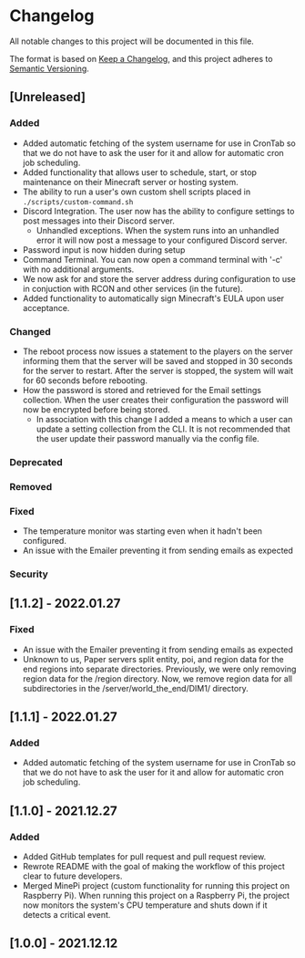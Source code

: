 # Changelog
All notable changes to this project will be documented in this file.

The format is based on [Keep a Changelog](https://keepachangelog.com/en/1.0.0/),
and this project adheres to [Semantic Versioning](https://semver.org/spec/v2.0.0.html).

## [Unreleased]

### Added
- Added automatic fetching of the system username for use in CronTab so that we do not
have to ask the user for it and allow for automatic cron job scheduling.
- Added functionality that allows user to schedule, start, or stop maintenance on their Minecraft server or hosting system.
- The ability to run a user's own custom shell scripts placed in `./scripts/custom-command.sh`
- Discord Integration. The user now has the ability to configure settings to post messages into their Discord server.
  - Unhandled exceptions. When the system runs into an unhandled error it will now post a message to your configured Discord server.
- Password input is now hidden during setup
- Command Terminal. You can now open a command terminal with '-c' with no additional arguments.
- We now ask for and store the server address during configuration to use in conjuction with RCON and other services (in the future).
- Added functionality to automatically sign Minecraft's EULA upon user acceptance.

### Changed
- The reboot process now issues a statement to the players on the server 
informing them that the server will be saved and stopped in 30 seconds for the
server to restart. After the server is stopped, the system will wait for 60
seconds before rebooting.
- How the password is stored and retrieved for the Email settings collection. When the user creates their configuration the password will now be encrypted before being stored.
  - In association with this change I added a means to which a user can update a setting collection from the CLI. It is not recommended that the user update their password manually via the config file.

### Deprecated

### Removed

### Fixed
- The temperature monitor was starting even when it hadn't been configured.
- An issue with the Emailer preventing it from sending emails as expected

### Security

## [1.1.2] - 2022.01.27

### Fixed
- An issue with the Emailer preventing it from sending emails as expected
- Unknown to us, Paper servers split entity, poi, and region data for the end 
regions into separate directories. Previously, we were only removing region
data for the /region directory. Now, we remove region data for all 
subdirectories in the /server/world_the_end/DIM1/ directory.

## [1.1.1] - 2022.01.27

### Added
- Added automatic fetching of the system username for use in CronTab so that we do not
have to ask the user for it and allow for automatic cron job scheduling.

## [1.1.0] - 2021.12.27

### Added
- Added GitHub templates for pull request and pull request review.
- Rewrote README with the goal of making the workflow of this project clear to future developers.
- Merged MinePi project (custom functionality for running this project on Raspberry Pi). When running this project on a Raspberry Pi, the project now monitors the system's CPU temperature and shuts down if it detects a critical event.

## [1.0.0] - 2021.12.12
